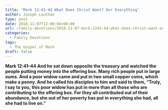 ```yaml
---
title: 'Mark 12:41-44 What Does Christ Want? Our Everything'
author: Joseph Louthan
type: post
date: 2018-11-07T12:00:04+00:00
url: /family-devotions/2018-11-07-mark-1241-44-what-does-christ-want-our-e.md/
categories:
  - Family Devotions
tags:
  - The Gospel of Mark
draft: false
---
```

**Mark 12:41–44 And he sat down opposite the treasury and watched the people putting money into the offering box. Many rich people put in large sums. And a poor widow came and put in two small copper coins, which make a penny. And he called his disciples to him and said to them, “Truly, I say to you, this poor widow has put in more than all those who are contributing to the offering box. For they all contributed out of their abundance, but she out of her poverty has put in everything she had, all she had to live on.”**
